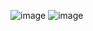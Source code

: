 ![image](https://github.com/user-attachments/assets/d019f098-b905-477c-9d2d-7e7695004af2)
![image](https://github.com/user-attachments/assets/f007852d-d026-4d58-ac4c-9fca442c8800)

